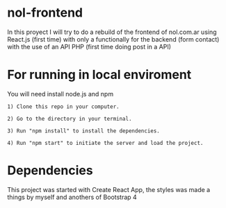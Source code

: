 # nol-frontend

In this proyect I will try to do a rebuild of the frontend of nol.com.ar using React.js (first time) with only a functionally for the backend (form contact) with the use of an API PHP (first time doing 
post in a API)



# For running in local enviroment

You will need install node.js and npm 

    1) Clone this repo in your computer.
   
    2) Go to the directory in your terminal.
    
    3) Run "npm install" to install the dependencies.
    
    4) Run "npm start" to initiate the server and load the project. 


# Dependencies

This project was started with Create React App, the styles was made a things by myself and anothers of Bootstrap 4
